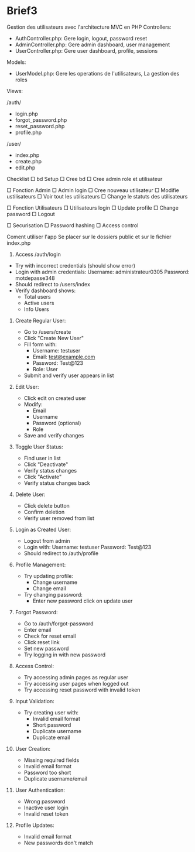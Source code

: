 # Brief3
Gestion des utilisateurs avec l'architecture MVC en PHP
Controllers:
- AuthController.php: Gere login, logout, password reset
- AdminController.php: Gere admin dashboard, user management
- UserController.php: Gere user dashboard, profile, sessions

Models:
- UserModel.php: Gere les operations de l'utilisateurs, La gestion des roles

Views:


/auth/
- login.php
- forgot_password.php
- reset_password.php
- profile.php

/user/
- index.php
- create.php
- edit.php


 Checklist
□ bd Setup
  □ Cree bd
  □ Cree admin role et utilisateur

□ Fonction Admin 
  □ Admin login
  □ Cree nouveau utilisateur
  □ Modifie ustilisateurs
  □ Voir tout les utilisateurs
  □ Change le statuts des utilisateurs

□ Fonction Utilisateurs
  □ Utilisateurs login
  □ Update profile
  □ Change password
  □ Logout

□ Securisation
  □ Password hashing
  □ Access control

  Coment utiliser l'app
  Se placer sur le dossiers public et sur le fichier index.php
  1. Access /auth/login
   - Try with incorrect credentials (should show error)
   - Login with admin credentials:
     Username: administrateur0305
     Password: motdepasse348
   - Should redirect to /users/index
   - Verify dashboard shows:
     * Total users 
     * Active users 
     * Info Users
   


1. Create Regular User:
   - Go to /users/create
   - Click "Create New User"
   - Fill form with:
     * Username: testuser
     * Email: test@example.com
     * Password: Test@123
     * Role: User
   - Submit and verify user appears in list

2. Edit User:
   - Click edit on created user
   - Modify:
     * Email
     * Username
     * Password (optional)
     * Role
   - Save and verify changes

3. Toggle User Status:
   - Find user in list
   - Click "Deactivate"
   - Verify status changes
   - Click "Activate"
   - Verify status changes back

4. Delete User:
   - Click delete button
   - Confirm deletion
   - Verify user removed from list


1. Login as Created User:
   - Logout from admin
   - Login with:
     Username: testuser
     Password: Test@123
   - Should redirect to /auth/profile

2. Profile Management:
   - Try updating profile:
     * Change username
     * Change email
   - Try changing password:
     * Enter new password
  click on update user



1. Forgot Password:
   - Go to /auth/forgot-password
   - Enter email
   - Check for reset email
   - Click reset link
   - Set new password
   - Try logging in with new password




1. Access Control:
   - Try accessing admin pages as regular user
   - Try accessing user pages when logged out
   - Try accessing reset password with invalid token

2. Input Validation:
   - Try creating user with:
     * Invalid email format
     * Short password
     * Duplicate username
     * Duplicate email



1. User Creation:
   - Missing required fields
   - Invalid email format
   - Password too short
   - Duplicate username/email

2. User Authentication:
   - Wrong password
   - Inactive user login
   - Invalid reset token

3. Profile Updates:
   - Invalid email format
   - New passwords don't match

